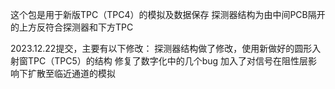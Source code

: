 这个包是用于新版TPC（TPC4）的模拟及数据保存
探测器结构为由中间PCB隔开的上方反符合探测器和下方TPC

2023.12.22提交，主要有以下修改：
探测器结构做了修改，使用新做好的圆形入射窗TPC（TPC5）的结构
修复了数字化中的几个bug
加入了对信号在阻性层影响下扩散至临近通道的模拟